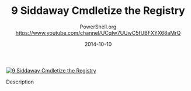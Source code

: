 ﻿---
title: 9   Siddaway   Cmdletize the Registry
date: 2014-10-10
tags: PowerShellOrg, Summit, Europe, English, Conference, Powershell Summit Europe 2014
author: PowerShell.org https://www.youtube.com/channel/UCqIw7UUwC5fUBFXYX68aMrQ
---

[![9   Siddaway   Cmdletize the Registry](https://i4.ytimg.com/vi/gpX78EgQWLk/hqdefault.jpg "9   Siddaway   Cmdletize the Registry")](https://www.youtube.com/watch?v=gpX78EgQWLk)

Description
